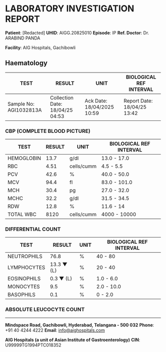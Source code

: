 # LABORATORY INVESTIGATION REPORT

**Patient**: [Redacted]
**UHID**: AIGG.20825010
**Episode**: IP
**Ref. Doctor**: Dr. ARABIND PANDA

**Facility**: AIG Hospitals, Gachibowli

## Haematology

| TEST                        | RESULT       | UNIT     | BIOLOGICAL REF INTERVAL |
|-----------------------------|--------------|----------|-------------------------|
| Sample No: AGI1032813A      | Collection Date: 18/04/25 04:53 | Ack Date: 18/04/2025 10:59 | Report Date: 18/04/25 13:42 |

### CBP (COMPLETE BLOOD PICTURE)

| TEST                        | RESULT       | UNIT     | BIOLOGICAL REF INTERVAL |
|-----------------------------|--------------|----------|-------------------------|
| HEMOGLOBIN                  | 13.7         | g/dl     | 13.0 - 17.0             |
| RBC                         | 4.51         | cells/cumm | 4.5 - 5.5               |
| PCV                         | 42.6         | %        | 40.0 - 50.0             |
| MCV                         | 94.4         | fl       | 83.0 - 101.0            |
| MCH                         | 30.4         | pg       | 27.0 - 32.0             |
| MCHC                        | 32.2         | g/dl     | 31.5 - 34.5             |
| RDW                         | 12.8         | %        | 11.6 - 14               |
| TOTAL WBC                   | 8120         | cells/cumm | 4000 - 10000            |

### DIFFERENTIAL COUNT

| TEST                        | RESULT       | UNIT     | BIOLOGICAL REF INTERVAL |
|-----------------------------|--------------|----------|-------------------------|
| NEUTROPHILS                 | 76.8         | %        | 40 - 80                 |
| LYMPHOCYTES                 | 13.3 ▼ (L)   | %        | 20 - 40                 |
| EOSINOPHILS                 | 0.3 ▼ (L)    | %        | 1.0 - 6.0               |
| MONOCYTES                   | 9.5          | %        | 2.0 - 10.0              |
| BASOPHILS                   | 0.1          | %        | 0 - 2.0                 |

### ABSOLUTE LEUCOCYTE COUNT

---

**Mindspace Road, Gachibowli, Hyderabad, Telangana - 500 032**
**Phone**: +91 40 4244 4222
**Email**: info@aighospitals.com

**AIG Hospitals (a unit of Asian Institute of Gastroenterology)**
**CIN**: U99999TG1994PTC018352

